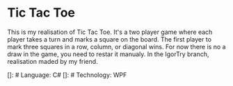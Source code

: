 # Tic Tac Toe
This is my realisation of Tic Tac Toe. It's a two player game where each player takes a turn and marks a square on the board. The first player to mark three squares in a row, column, or diagonal wins. For now there is no a draw in the game, you need to restar it manualy.
In the IgorTry branch, realisation maded by my friend.

[]: # Language: C#
[]: # Technology: WPF
